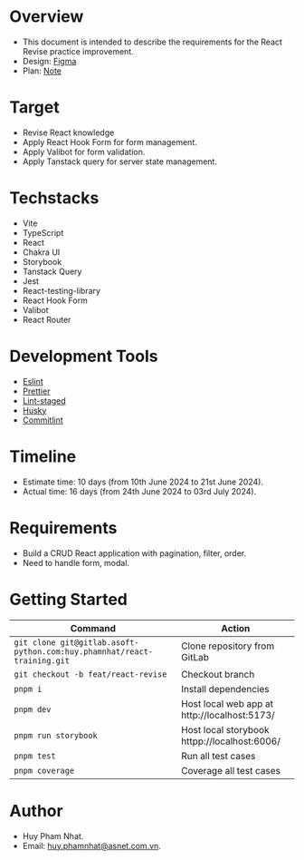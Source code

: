 # Overview

- This document is intended to describe the requirements for the React Revise practice improvement.
- Design: [Figma](https://www.figma.com/design/vw0YhUhB15lc20iAVQdNzU/Basic-CRUD-Student?node-id=93-160&m=dev)
- Plan: [Note](https://docs.google.com/document/d/1NLubZDTbB9xh6iM8gFxqweEsYYR9WJF2DB9bZ60_gQQ/edit)

# Target

- Revise React knowledge
- Apply React Hook Form for form management.
- Apply Valibot for form validation.
- Apply Tanstack query for server state management.

# Techstacks

- Vite
- TypeScript
- React
- Chakra UI
- Storybook
- Tanstack Query
- Jest
- React-testing-library
- React Hook Form
- Valibot
- React Router

# Development Tools

- [Eslint](https://eslint.org/docs/latest/)
- [Prettier](https://prettier.io/docs/en/)
- [Lint-staged](https://github.com/okonet/lint-staged)
- [Husky](https://github.com/typicode/husky)
- [Commitlint](https://commitlint.js.org/#/)

# Timeline

- Estimate time: 10 days (from 10th June 2024 to 21st June 2024).
- Actual time: 16 days (from 24th June 2024 to 03rd July 2024).

# Requirements

- Build a CRUD React application with pagination, filter, order.
- Need to handle form, modal.

# Getting Started

| Command                                                                 | Action                                       |
| ----------------------------------------------------------------------- | -------------------------------------------- |
| `git clone git@gitlab.asoft-python.com:huy.phamnhat/react-training.git` | Clone repository from GitLab                 |
| `git checkout -b feat/react-revise`                                     | Checkout branch                              |
| `pnpm i`                                                                | Install dependencies                         |
| `pnpm dev`                                                              | Host local web app at http://localhost:5173/ |
| `pnpm run storybook`                                                    | Host local storybook httpp://localhost:6006/ |
| `pnpm test`                                                             | Run all test cases                           |
| `pnpm coverage`                                                         | Coverage all test cases                      |

# Author

- Huy Pham Nhat.
- Email: huy.phamnhat@asnet.com.vn.
